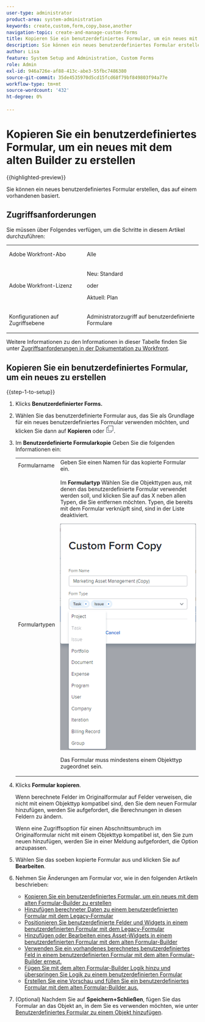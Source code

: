 ```yaml
---
user-type: administrator
product-area: system-administration
keywords: create,custom,form,copy,base,another
navigation-topic: create-and-manage-custom-forms
title: Kopieren Sie ein benutzerdefiniertes Formular, um ein neues mit dem alten Builder zu erstellen
description: Sie können ein neues benutzerdefiniertes Formular erstellen, das auf einem vorhandenen basiert.
author: Lisa
feature: System Setup and Administration, Custom Forms
role: Admin
exl-id: 946a726e-af88-413c-abe3-55fbc7486380
source-git-commit: 35de4535970d5cd15fcd68f79bf849803f94a77e
workflow-type: tm+mt
source-wordcount: '432'
ht-degree: 0%

---
```


# Kopieren Sie ein benutzerdefiniertes Formular, um ein neues mit dem alten Builder zu erstellen

{{highlighted-preview}}

Sie können ein neues benutzerdefiniertes Formular erstellen, das auf einem vorhandenen basiert.

## Zugriffsanforderungen

Sie müssen über Folgendes verfügen, um die Schritte in diesem Artikel durchzuführen:

<table style="table-layout:auto"> 
 <col> 
 <col> 
 <tbody> 
  <tr data-mc-conditions=""> 
   <td role="rowheader"> <p>Adobe Workfront-Abo</p> </td> 
   <td>Alle</td> 
  </tr> 
  <tr> 
   <td role="rowheader">Adobe Workfront-Lizenz</td> 
   <td>
   <p>Neu: Standard</p>
   <p>oder</p>
   <p>Aktuell: Plan</p></td>
  </tr> 
  <tr data-mc-conditions=""> 
   <td role="rowheader">Konfigurationen auf Zugriffsebene</td> 
   <td> <p>Administratorzugriff auf benutzerdefinierte Formulare</p> </td> 
  </tr> 
 </tbody> 
</table>

Weitere Informationen zu den Informationen in dieser Tabelle finden Sie unter [Zugriffsanforderungen in der Dokumentation zu Workfront](/help/quicksilver/administration-and-setup/add-users/access-levels-and-object-permissions/access-level-requirements-in-documentation.md).

## Kopieren Sie ein benutzerdefiniertes Formular, um ein neues zu erstellen

{{step-1-to-setup}}

1. Klicks **Benutzerdefinierter Forms.**
1. Wählen Sie das benutzerdefinierte Formular aus, das Sie als Grundlage für ein neues benutzerdefiniertes Formular verwenden möchten, und klicken Sie dann auf **Kopieren** <span class="preview">oder ![Kopiersymbol](assets/copy-icon.png).</span>
1. Im **Benutzerdefinierte Formularkopie** Geben Sie die folgenden Informationen ein:

   <table style="table-layout:auto"> 
    <col> 
    <col> 
    <tbody> 
     <tr> 
      <td role="rowheader">Formularname</td> 
      <td>Geben Sie einen Namen für das kopierte Formular ein.</td> 
     </tr> 
     <tr> 
      <td role="rowheader"> <p role="rowheader">Formulartypen </p> </td> 
      <td> <p>Im <b>Formulartyp</b> Wählen Sie die Objekttypen aus, mit denen das benutzerdefinierte Formular verwendet werden soll, und klicken Sie auf das X neben allen Typen, die Sie entfernen möchten. Typen, die bereits mit dem Formular verknüpft sind, sind in der Liste deaktiviert.</p> 
      <p><img src="assets/copy-form-obj-types.png"></p> 
      <p>Das Formular muss mindestens einem Objekttyp zugeordnet sein.</p> 
      </td> 
     </tr> 
    </tbody> 
   </table>

1. Klicks **Formular kopieren**.

   Wenn berechnete Felder im Originalformular auf Felder verweisen, die nicht mit einem Objekttyp kompatibel sind, den Sie dem neuen Formular hinzufügen, werden Sie aufgefordert, die Berechnungen in diesen Feldern zu ändern.

   Wenn eine Zugriffsoption für einen Abschnittsumbruch im Originalformular nicht mit einem Objekttyp kompatibel ist, den Sie zum neuen hinzufügen, werden Sie in einer Meldung aufgefordert, die Option anzupassen.

1. Wählen Sie das soeben kopierte Formular aus und klicken Sie auf **Bearbeiten**.
1. Nehmen Sie Änderungen am Formular vor, wie in den folgenden Artikeln beschrieben:

   * [Kopieren Sie ein benutzerdefiniertes Formular, um ein neues mit dem alten Formular-Builder zu erstellen](#Add2)
   * [Hinzufügen berechneter Daten zu einem benutzerdefinierten Formular mit dem Legacy-Formular](../../../administration-and-setup/customize-workfront/create-manage-custom-forms/add-calculated-data-to-custom-form.md)
   * [Positionieren Sie benutzerdefinierte Felder und Widgets in einem benutzerdefinierten Formular mit dem Legacy-Formular](../../../administration-and-setup/customize-workfront/create-manage-custom-forms/position-fields-in-a-custom-form.md)
   * [Hinzufügen oder Bearbeiten eines Asset-Widgets in einem benutzerdefinierten Formular mit dem alten Formular-Builder](../../../administration-and-setup/customize-workfront/create-manage-custom-forms/add-widget-or-edit-its-properties-in-a-custom-form.md)
   * [Verwenden Sie ein vorhandenes berechnetes benutzerdefiniertes Feld in einem benutzerdefinierten Formular mit dem alten Formular-Builder erneut.](../../../administration-and-setup/customize-workfront/create-manage-custom-forms/use-existing-calc-field-new-custom-form.md)
   * [Fügen Sie mit dem alten Formular-Builder Logik hinzu und überspringen Sie Logik zu einem benutzerdefinierten Formular](../../../administration-and-setup/customize-workfront/create-manage-custom-forms/display-or-skip-logic-custom-form.md)
   * [Erstellen Sie eine Vorschau und füllen Sie ein benutzerdefiniertes Formular mit dem alten Formular-Builder aus.](../../../administration-and-setup/customize-workfront/create-manage-custom-forms/preview-and-complete-a-custom-form.md)

1. (Optional) Nachdem Sie auf **Speichern+Schließen**, fügen Sie das Formular an das Objekt an, in dem Sie es verwenden möchten, wie unter [Benutzerdefiniertes Formular zu einem Objekt hinzufügen](../../../workfront-basics/work-with-custom-forms/add-a-custom-form-to-an-object.md).
